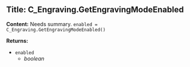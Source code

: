 ## Title: C_Engraving.GetEngravingModeEnabled

**Content:**
Needs summary.
`enabled = C_Engraving.GetEngravingModeEnabled()`

**Returns:**
- `enabled`
  - *boolean*